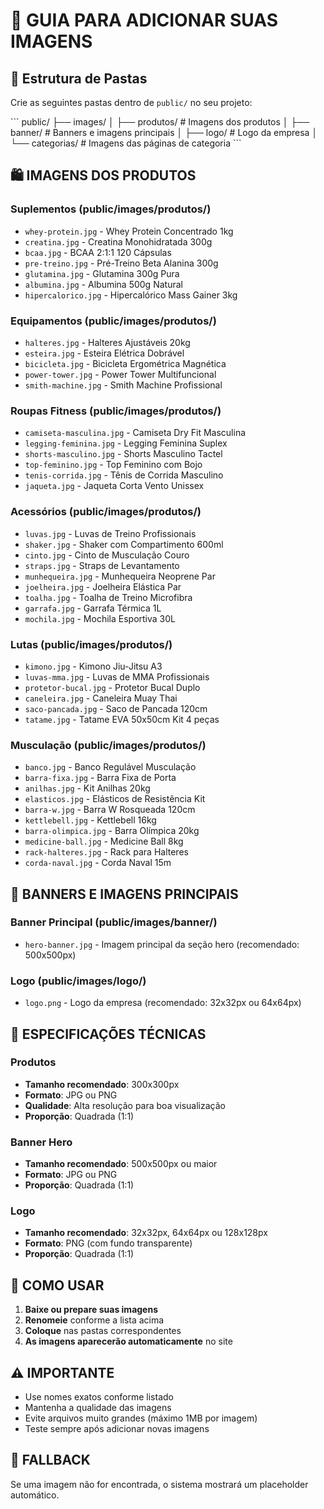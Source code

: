 # 📸 GUIA PARA ADICIONAR SUAS IMAGENS

## 📁 Estrutura de Pastas

Crie as seguintes pastas dentro de `public/` no seu projeto:

\`\`\`
public/
├── images/
│   ├── produtos/          # Imagens dos produtos
│   ├── banner/           # Banners e imagens principais
│   ├── logo/             # Logo da empresa
│   └── categorias/       # Imagens das páginas de categoria
\`\`\`

## 🛍️ IMAGENS DOS PRODUTOS

### Suplementos (public/images/produtos/)
- `whey-protein.jpg` - Whey Protein Concentrado 1kg
- `creatina.jpg` - Creatina Monohidratada 300g
- `bcaa.jpg` - BCAA 2:1:1 120 Cápsulas
- `pre-treino.jpg` - Pré-Treino Beta Alanina 300g
- `glutamina.jpg` - Glutamina 300g Pura
- `albumina.jpg` - Albumina 500g Natural
- `hipercalorico.jpg` - Hipercalórico Mass Gainer 3kg

### Equipamentos (public/images/produtos/)
- `halteres.jpg` - Halteres Ajustáveis 20kg
- `esteira.jpg` - Esteira Elétrica Dobrável
- `bicicleta.jpg` - Bicicleta Ergométrica Magnética
- `power-tower.jpg` - Power Tower Multifuncional
- `smith-machine.jpg` - Smith Machine Profissional

### Roupas Fitness (public/images/produtos/)
- `camiseta-masculina.jpg` - Camiseta Dry Fit Masculina
- `legging-feminina.jpg` - Legging Feminina Suplex
- `shorts-masculino.jpg` - Shorts Masculino Tactel
- `top-feminino.jpg` - Top Feminino com Bojo
- `tenis-corrida.jpg` - Tênis de Corrida Masculino
- `jaqueta.jpg` - Jaqueta Corta Vento Unissex

### Acessórios (public/images/produtos/)
- `luvas.jpg` - Luvas de Treino Profissionais
- `shaker.jpg` - Shaker com Compartimento 600ml
- `cinto.jpg` - Cinto de Musculação Couro
- `straps.jpg` - Straps de Levantamento
- `munhequeira.jpg` - Munhequeira Neoprene Par
- `joelheira.jpg` - Joelheira Elástica Par
- `toalha.jpg` - Toalha de Treino Microfibra
- `garrafa.jpg` - Garrafa Térmica 1L
- `mochila.jpg` - Mochila Esportiva 30L

### Lutas (public/images/produtos/)
- `kimono.jpg` - Kimono Jiu-Jitsu A3
- `luvas-mma.jpg` - Luvas de MMA Profissionais
- `protetor-bucal.jpg` - Protetor Bucal Duplo
- `caneleira.jpg` - Caneleira Muay Thai
- `saco-pancada.jpg` - Saco de Pancada 120cm
- `tatame.jpg` - Tatame EVA 50x50cm Kit 4 peças

### Musculação (public/images/produtos/)
- `banco.jpg` - Banco Regulável Musculação
- `barra-fixa.jpg` - Barra Fixa de Porta
- `anilhas.jpg` - Kit Anilhas 20kg
- `elasticos.jpg` - Elásticos de Resistência Kit
- `barra-w.jpg` - Barra W Rosqueada 120cm
- `kettlebell.jpg` - Kettlebell 16kg
- `barra-olimpica.jpg` - Barra Olímpica 20kg
- `medicine-ball.jpg` - Medicine Ball 8kg
- `rack-halteres.jpg` - Rack para Halteres
- `corda-naval.jpg` - Corda Naval 15m

## 🎨 BANNERS E IMAGENS PRINCIPAIS

### Banner Principal (public/images/banner/)
- `hero-banner.jpg` - Imagem principal da seção hero (recomendado: 500x500px)

### Logo (public/images/logo/)
- `logo.png` - Logo da empresa (recomendado: 32x32px ou 64x64px)

## 📐 ESPECIFICAÇÕES TÉCNICAS

### Produtos
- **Tamanho recomendado**: 300x300px
- **Formato**: JPG ou PNG
- **Qualidade**: Alta resolução para boa visualização
- **Proporção**: Quadrada (1:1)

### Banner Hero
- **Tamanho recomendado**: 500x500px ou maior
- **Formato**: JPG ou PNG
- **Proporção**: Quadrada (1:1)

### Logo
- **Tamanho recomendado**: 32x32px, 64x64px ou 128x128px
- **Formato**: PNG (com fundo transparente)
- **Proporção**: Quadrada (1:1)

## 🚀 COMO USAR

1. **Baixe ou prepare suas imagens**
2. **Renomeie** conforme a lista acima
3. **Coloque** nas pastas correspondentes
4. **As imagens aparecerão automaticamente** no site

## ⚠️ IMPORTANTE

- Use nomes exatos conforme listado
- Mantenha a qualidade das imagens
- Evite arquivos muito grandes (máximo 1MB por imagem)
- Teste sempre após adicionar novas imagens

## 🔄 FALLBACK

Se uma imagem não for encontrada, o sistema mostrará um placeholder automático.
